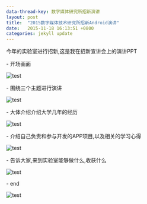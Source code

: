 ```yaml
---
data-thread-key: 数字媒体研究所招新演讲
layout: post
title:  "2015数字媒体技术研究所招新Android演讲"
date:   2015-11-18 16:13:51 +0800
categories: jekyll update
---
```

<p>今年的实验室进行招新,这是我在招新宣讲会上的演讲PPT</p>
- 开场画面

![test](http://7xofac.com1.z0.glb.clouddn.com/1.png)
<p></p>
- 围绕三个主题进行演讲

![test](http://7xofac.com1.z0.glb.clouddn.com/2.png)
<p></p>
- 大体介绍介绍大学几年的经历

![test](http://7xofac.com1.z0.glb.clouddn.com/3.png)
<p></p>
- 介绍自己负责和参与开发的APP项目,以及相关的学习心得

![test](http://7xofac.com1.z0.glb.clouddn.com/4.png)
<p></p>
- 告诉大家,来到实验室能够做什么,收获什么

![test](http://7xofac.com1.z0.glb.clouddn.com/5.png)
<p></p>
- end

![test](http://7xofac.com1.z0.glb.clouddn.com/6.png)
